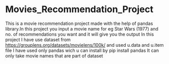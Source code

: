 # Movies_Recommendation_Project
This is a movie recommendation project made with the help of pandas library.In this project you input a movie name for eg Star Wars (1977) and no. of recommendations you want and it will give you the output
In this project I have use dataset from https://grouplens.org/datasets/movielens/100k/ and used u.data and u.item file
I have used only pandas wich u can install by     pip install pandas
It can only take movie names that are part of dataset
